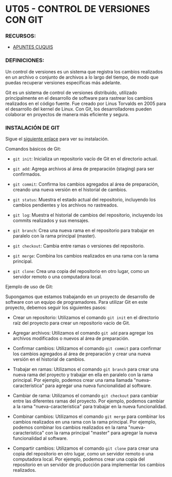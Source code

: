 # UT05 - CONTROL DE VERSIONES CON GIT

### RECURSOS:

- [APUNTES CUQUIS](https://drive.google.com/file/d/1sHgKrrea1-HpityOEYqFLjRdaum85CnW/view)

### DEFINICIONES:

Un control de versiones es un sistema que registra los cambios realizados en un archivo o conjunto de archivos a lo largo del tiempo, de modo que puedas recuperar versiones específicas
más adelante. 

Git es un sistema de control de versiones distribuido, utilizado principalmente en el desarrollo de software para rastrear los cambios realizados en el código fuente. Fue creado por Linus Torvalds en 2005 para el desarrollo del kernel de Linux. Con Git, los desarrolladores pueden colaborar en proyectos de manera más eficiente y segura.

### INSTALACIÓN DE GIT

Sigue el [siguiente enlace](https://git-scm.com/book/en/v2/Getting-Started-Installing-Git) para ver su instalación.

Comandos básicos de Git:

- `git init`: Inicializa un repositorio vacío de Git en el directorio actual.

- `git add`: Agrega archivos al área de preparación (staging) para ser confirmados.

- `git commit`: Confirma los cambios agregados al área de preparación, creando una nueva versión en el historial de cambios.

- `git status`: Muestra el estado actual del repositorio, incluyendo los cambios pendientes y los archivos no rastreados.

- `git log`: Muestra el historial de cambios del repositorio, incluyendo los commits realizados y sus mensajes.

- `git branch`: Crea una nueva rama en el repositorio para trabajar en paralelo con la rama principal (master).

- `git checkout`: Cambia entre ramas o versiones del repositorio.

- `git merge`: Combina los cambios realizados en una rama con la rama principal.

- `git clone`: Crea una copia del repositorio en otro lugar, como un servidor remoto o una computadora local.

Ejemplo de uso de Git:

Supongamos que estamos trabajando en un proyecto de desarrollo de software con un equipo de programadores. Para utilizar Git en este proyecto, debemos seguir los siguientes pasos:

- Crear un repositorio: Utilizamos el comando `git init` en el directorio raíz del proyecto para crear un repositorio vacío de Git.

- Agregar archivos: Utilizamos el comando `git add` para agregar los archivos modificados o nuevos al área de preparación.

- Confirmar cambios: Utilizamos el comando `git commit` para confirmar los cambios agregados al área de preparación y crear una nueva versión en el historial de cambios.

- Trabajar en ramas: Utilizamos el comando `git branch` para crear una nueva rama del proyecto y trabajar en ella en paralelo con la rama principal. Por ejemplo, podemos crear una rama llamada "nueva-caracteristica" para agregar una nueva funcionalidad al software.

- Cambiar de rama: Utilizamos el comando `git checkout` para cambiar entre las diferentes ramas del proyecto. Por ejemplo, podemos cambiar a la rama "nueva-caracteristica" para trabajar en la nueva funcionalidad.

- Combinar cambios: Utilizamos el comando `git merge` para combinar los cambios realizados en una rama con la rama principal. Por ejemplo, podemos combinar los cambios realizados en la rama "nueva-caracteristica" con la rama principal "master" para agregar la nueva funcionalidad al software.

- Compartir cambios: Utilizamos el comando `git clone` para crear una copia del repositorio en otro lugar, como un servidor remoto o una computadora local. Por ejemplo, podemos crear una copia del repositorio en un servidor de producción para implementar los cambios realizados.
